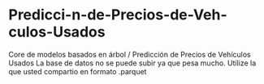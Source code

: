 # Predicci-n-de-Precios-de-Veh-culos-Usados
Core de modelos basados en árbol / Predicción de Precios de Vehículos Usados
La base de datos no se puede subir ya que pesa mucho. Utilize la que usted compartio en formato .parquet
